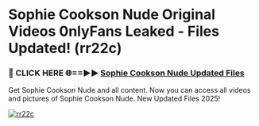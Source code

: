 # Sophie Cookson Nude Original Videos 0nlyFans Leaked - Files Updated! (rr22c)

<h3>🔴 CLICK HERE 🌐==►► <a href="https://tinyurl.com/4mcuefdz" rel="nofollow">Sophie Cookson Nude Updated Files</a></h3>

Get Sophie Cookson Nude and all content. Now you can access all videos and pictures of Sophie Cookson Nude. New Updated Files 2025!

[![rr22c](https://i.imgur.com/StAQSOY.gif)](https://tinyurl.com/4mcuefdz)
